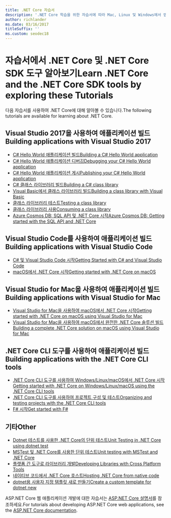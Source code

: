 ```yaml
---
title: .NET Core 자습서
description: '.NET Core 학습을 위한 자습서에 따라 Mac, Linux 및 Windows에서 앱과 라이브러리를 빌드하세요.'
author: richlander
ms.date: 03/16/2017
titleSuffix: ''
ms.custom: seodec18
---
```

# <a name="learn-net-core-and-the-net-core-sdk-tools-by-exploring-these-tutorials"></a><span data-ttu-id="75fcb-103">자습서에서 .NET Core 및 .NET Core SDK 도구 알아보기</span><span class="sxs-lookup"><span data-stu-id="75fcb-103">Learn .NET Core and the .NET Core SDK tools by exploring these Tutorials</span></span>

<span data-ttu-id="75fcb-104">다음 자습서를 사용하여 .NET Core에 대해 알아볼 수 있습니다.</span><span class="sxs-lookup"><span data-stu-id="75fcb-104">The following tutorials are available for learning about .NET Core.</span></span>

## <a name="building-applications-with-visual-studio-2017"></a><span data-ttu-id="75fcb-105">Visual Studio 2017을 사용하여 애플리케이션 빌드</span><span class="sxs-lookup"><span data-stu-id="75fcb-105">Building applications with Visual Studio 2017</span></span>

- [<span data-ttu-id="75fcb-106">C# Hello World 애플리케이션 빌드</span><span class="sxs-lookup"><span data-stu-id="75fcb-106">Building a C# Hello World application</span></span>](with-visual-studio.md)
- [<span data-ttu-id="75fcb-107">C# Hello World 애플리케이션 디버깅</span><span class="sxs-lookup"><span data-stu-id="75fcb-107">Debugging your C# Hello World application</span></span>](debugging-with-visual-studio.md)
- [<span data-ttu-id="75fcb-108">C# Hello World 애플리케이션 게시</span><span class="sxs-lookup"><span data-stu-id="75fcb-108">Publishing your C# Hello World application</span></span>](publishing-with-visual-studio.md)
- [<span data-ttu-id="75fcb-109">C# 클래스 라이브러리 빌드</span><span class="sxs-lookup"><span data-stu-id="75fcb-109">Building a C# class library</span></span>](library-with-visual-studio.md)
- [<span data-ttu-id="75fcb-110">Visual Basic에서 클래스 라이브러리 빌드</span><span class="sxs-lookup"><span data-stu-id="75fcb-110">Building a class library with Visual Basic</span></span>](vb-library-with-visual-studio.md)
- [<span data-ttu-id="75fcb-111">클래스 라이브러리 테스트</span><span class="sxs-lookup"><span data-stu-id="75fcb-111">Testing a class library</span></span>](testing-library-with-visual-studio.md)
- [<span data-ttu-id="75fcb-112">클래스 라이브러리 사용</span><span class="sxs-lookup"><span data-stu-id="75fcb-112">Consuming a class library</span></span>](consuming-library-with-visual-studio.md)
- [<span data-ttu-id="75fcb-113">Azure Cosmos DB: SQL API 및 .NET Core 시작</span><span class="sxs-lookup"><span data-stu-id="75fcb-113">Azure Cosmos DB: Getting started with the SQL API and .NET Core</span></span>](/azure/cosmos-db/sql-api-dotnetcore-get-started)

## <a name="building-applications-with-visual-studio-code"></a><span data-ttu-id="75fcb-114">Visual Studio Code를 사용하여 애플리케이션 빌드</span><span class="sxs-lookup"><span data-stu-id="75fcb-114">Building applications with Visual Studio Code</span></span>

- [<span data-ttu-id="75fcb-115">C# 및 Visual Studio Code 시작</span><span class="sxs-lookup"><span data-stu-id="75fcb-115">Getting Started with C# and Visual Studio Code</span></span>](with-visual-studio-code.md)
- [<span data-ttu-id="75fcb-116">macOS에서 .NET Core 시작</span><span class="sxs-lookup"><span data-stu-id="75fcb-116">Getting started with .NET Core on macOS</span></span>](using-on-macos.md)

## <a name="building-applications-with-visual-studio-for-mac"></a><span data-ttu-id="75fcb-117">Visual Studio for Mac을 사용하여 애플리케이션 빌드</span><span class="sxs-lookup"><span data-stu-id="75fcb-117">Building applications with Visual Studio for Mac</span></span>

- [<span data-ttu-id="75fcb-118">Visual Studio for Mac을 사용하여 macOS에서 .NET Core 시작</span><span class="sxs-lookup"><span data-stu-id="75fcb-118">Getting started with .NET Core on macOS using Visual Studio for Mac</span></span>](using-on-mac-vs.md)
- [<span data-ttu-id="75fcb-119">Visual Studio for Mac을 사용하여 macOS에서 완전한 .NET Core 솔루션 빌드</span><span class="sxs-lookup"><span data-stu-id="75fcb-119">Building a complete .NET Core solution on macOS using Visual Studio for Mac</span></span>](using-on-mac-vs-full-solution.md)

## <a name="building-applications-with-the-net-core-cli-tools"></a><span data-ttu-id="75fcb-120">.NET Core CLI 도구를 사용하여 애플리케이션 빌드</span><span class="sxs-lookup"><span data-stu-id="75fcb-120">Building applications with the .NET Core CLI tools</span></span>

- [<span data-ttu-id="75fcb-121">.NET Core CLI 도구를 사용하여 Windows/Linux/macOS에서 .NET Core 시작</span><span class="sxs-lookup"><span data-stu-id="75fcb-121">Getting started with .NET Core on Windows/Linux/macOS using the .NET Core CLI tools</span></span>](using-with-xplat-cli.md)
- [<span data-ttu-id="75fcb-122">.NET Core CLI 도구를 사용하여 프로젝트 구성 및 테스트</span><span class="sxs-lookup"><span data-stu-id="75fcb-122">Organizing and testing projects with the .NET Core CLI tools</span></span>](testing-with-cli.md)
- [<span data-ttu-id="75fcb-123">F# 시작</span><span class="sxs-lookup"><span data-stu-id="75fcb-123">Get started with F#</span></span>](../../fsharp/get-started/get-started-command-line.md)

## <a name="other"></a><span data-ttu-id="75fcb-124">기타</span><span class="sxs-lookup"><span data-stu-id="75fcb-124">Other</span></span>
- [<span data-ttu-id="75fcb-125">Dotnet 테스트를 사용한 .NET Core의 단위 테스트</span><span class="sxs-lookup"><span data-stu-id="75fcb-125">Unit Testing in .NET Core using dotnet test</span></span>](../testing/unit-testing-with-dotnet-test.md)
- [<span data-ttu-id="75fcb-126">MSTest 및 .NET Core를 사용한 단위 테스트</span><span class="sxs-lookup"><span data-stu-id="75fcb-126">Unit testing with MSTest and .NET Core</span></span>](../testing/unit-testing-with-mstest.md)
- [<span data-ttu-id="75fcb-127">플랫폼 간 도구로 라이브러리 개발</span><span class="sxs-lookup"><span data-stu-id="75fcb-127">Developing Libraries with Cross Platform Tools</span></span>](libraries.md)
- [<span data-ttu-id="75fcb-128">네이티브 코드에서 .NET Core 호스트</span><span class="sxs-lookup"><span data-stu-id="75fcb-128">Hosting .NET Core from native code</span></span>](netcore-hosting.md)
- [<span data-ttu-id="75fcb-129">dotnet용 사용자 지정 템플릿 새로 만들기</span><span class="sxs-lookup"><span data-stu-id="75fcb-129">Create a custom template for dotnet new</span></span>](create-custom-template.md)

<span data-ttu-id="75fcb-130">ASP.NET Core 웹 애플리케이션 개발에 대한 자습서는 [ASP.NET Core 설명서](/aspnet/core/)를 참조하세요.</span><span class="sxs-lookup"><span data-stu-id="75fcb-130">For tutorials about developing ASP.NET Core web applications, see the [ASP.NET Core documentation](/aspnet/core/).</span></span>
